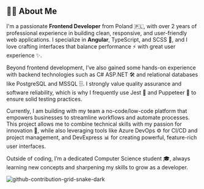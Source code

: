 ## 👨‍💻 About Me

<!--
**knizinsky/knizinsky** is a ✨ _special_ ✨ repository because its `README.md` (this file) appears on your GitHub profile.

Here are some ideas to get you started:

- 🔭 I’m currently working on ...
- 🌱 I’m currently learning ...
- 👯 I’m looking to collaborate on ...
- 🤔 I’m looking for help with ...
- 💬 Ask me about ...
- 📫 How to reach me: ...
- 😄 Pronouns: ...
- ⚡ Fun fact: ...
-->

I'm a passionate **Frontend Developer** from Poland 🇵🇱, with over 2 years of professional experience in building clean, responsive, and user-friendly web applications.
I specialize in **Angular**, TypeScript, and SCSS 🎨, and I love crafting interfaces that balance performance ⚡ with great user experience ✨.

Beyond frontend development, I’ve also gained some hands-on experience with backend technologies such as C# ASP.NET 🛠️ and relational databases like PostgreSQL and MSSQL 🗄️.
I strongly value quality assurance and software reliability, which is why I frequently use Jest 🧪 and Puppeteer 🤖 to ensure solid testing practices.

Currently, I am building with my team a no-code/low-code platform that empowers businesses to streamline workflows and automate processes.
This project allows me to combine technical skills with my passion for innovation 🚀, while also leveraging tools like Azure DevOps ⚙️ for CI/CD and project management, and DevExpress 📊 for creating powerful, feature-rich user interfaces.

Outside of coding, I’m a dedicated Computer Science student 🎓, always learning new concepts and sharpening my skills to grow as a developer.

![github-contribution-grid-snake-dark](https://github.com/user-attachments/assets/602ebf99-9d0c-4b01-85fc-a9c9ce706a6a)
<svg viewBox="-16 -32 880 192" width="880" height="192" xmlns="http://www.w3.org/2000/svg"><desc><rect class="c" x="738" y="66" rx="2" ry="2"/><rect class="c c3j" x="738" y="82" rx="2" ry="2"/><rect class="c" x="738" y="98" rx="2" ry="2"/><rect class="c c3k" x="754" y="2" rx="2" ry="2"/><rect class="c c3l" x="754" y="18" rx="2" ry="2"/><rect class="c c3m" x="754" y="34" rx="2" ry="2"/><rect class="c c3n" x="754" y="50" rx="2" ry="2"/><rect class="c c3o" x="754" y="66" rx="2" ry="2"/><rect class="c c3p" x="754" y="82" rx="2" ry="2"/><rect class="c c3q" x="754" y="98" rx="2" ry="2"/><rect class="c c3r" x="770" y="2" rx="2" ry="2"/><rect class="c c3s" x="770" y="18" rx="2" ry="2"/><rect class="c c3t" x="770" y="34" rx="2" ry="2"/><rect class="c c3u" x="770" y="50" rx="2" ry="2"/><rect class="c c3v" x="770" y="66" rx="2" ry="2"/><rect class="c c3w" x="770" y="82" rx="2" ry="2"/><rect class="c c3x" x="770" y="98" rx="2" ry="2"/><rect class="c" x="786" y="2" rx="2" ry="2"/><rect class="c c3y" x="786" y="18" rx="2" ry="2"/><rect class="c" x="786" y="34" rx="2" ry="2"/><rect class="c c3z" x="786" y="50" rx="2" ry="2"/><rect class="c c40" x="786" y="66" rx="2" ry="2"/><rect class="c c41" x="786" y="82" rx="2" ry="2"/><rect class="c" x="786" y="98" rx="2" ry="2"/><rect class="c" x="802" y="2" rx="2" ry="2"/><rect class="c" x="802" y="18" rx="2" ry="2"/><rect class="c" x="802" y="34" rx="2" ry="2"/><rect class="c" x="802" y="50" rx="2" ry="2"/><rect class="c" x="802" y="66" rx="2" ry="2"/><rect class="c" x="802" y="82" rx="2" ry="2"/><rect class="c" x="802" y="98" rx="2" ry="2"/><rect class="c" x="818" y="2" rx="2" ry="2"/><rect class="c" x="818" y="18" rx="2" ry="2"/><rect class="c" x="818" y="34" rx="2" ry="2"/><rect class="c" x="818" y="50" rx="2" ry="2"/><rect class="c" x="818" y="66" rx="2" ry="2"/><rect class="c" x="818" y="82" rx="2" ry="2"/><rect class="c" x="818" y="98" rx="2" ry="2"/><rect class="c" x="834" y="2" rx="2" ry="2"/><rect class="c" x="834" y="18" rx="2" ry="2"/><rect class="c" x="834" y="34" rx="2" ry="2"/><rect class="c" x="834" y="50" rx="2" ry="2"/><rect class="c c42" x="834" y="66" rx="2" ry="2"/><rect class="c c43" x="834" y="82" rx="2" ry="2"/><rect class="u u0" height="12" width="504.8" x="0.0" y="144"/><rect class="u u1" height="12" width="6.3" x="504.2" y="144"/><rect class="u u2" height="12" width="6.3" x="509.9" y="144"/><rect class="u u3" height="12" width="6.3" x="515.7" y="144"/><rect class="u u4" height="12" width="6.3" x="521.4" y="144"/><rect class="u u5" height="12" width="6.3" x="527.1" y="144"/><rect class="u u6" height="12" width="6.3" x="532.9" y="144"/><rect class="u u7" height="12" width="189.7" x="538.6" y="144"/><rect class="u u8" height="12" width="92.3" x="727.7" y="144"/><rect class="u u9" height="12" width="29.2" x="819.4" y="144"/><rect class="s s0" x="0.8" y="0.8" width="14.4" height="14.4" rx="4.5" ry="4.5"/><rect class="s s1" x="1.8" y="1.8" width="12.3" height="12.3" rx="4.1" ry="4.1"/><rect class="s s2" x="2.6" y="2.6" width="10.8" height="10.8" rx="3.6" ry="3.6"/><rect class="s s3" x="3.0" y="3.0" width="9.9" height="9.9" rx="3.3" ry="3.3"/></svg>
